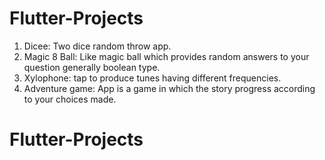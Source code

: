 # Flutter-Projects

1. Dicee:
   Two dice random throw app.
2. Magic 8 Ball:
   Like magic ball which provides random answers to your question generally boolean type.
3. Xylophone:
   tap to produce tunes having different frequencies.
4. Adventure game:
   App is a game in which the story progress according to your choices made.
   
# Flutter-Projects
